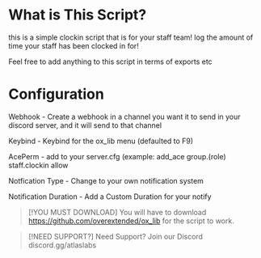 # What is This Script?

this is a simple clockin script that is for your staff team! log the amount of time your staff has been clocked in for!

Feel free to add anything to this script in terms of exports etc

# Configuration

Webhook - Create a webhook in a channel you want it to send in your discord server, and it will send to that channel

Keybind - Keybind for the ox_lib menu (defaulted to F9)

AcePerm - add to your server.cfg (example: add_ace group.(role) staff.clockin allow

Notfication Type - Change to your own notification system

Notification Duration - Add a Custom Duration for your notify

> [!YOU MUST DOWNLOAD]
> You will have to download https://github.com/overextended/ox_lib for the script to work.

> [!NEED SUPPORT?]
> Need Support? Join our Discord discord.gg/atlaslabs

